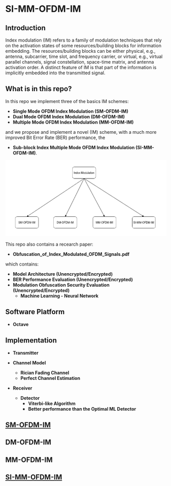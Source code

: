 # SI-MM-OFDM-IM

## Introduction

Index modulation (IM) refers to a family of modulation techniques that rely on the activation states of some resources/building blocks for information embedding. The resources/building blocks can be either physical, e.g., antenna, subcarrier, time slot, and frequency carrier, or virtual, e.g., virtual parallel channels, signal constellation, space-time matrix, and antenna activation order. A distinct feature of IM is that part of the information is implicitly embedded into the transmitted signal.

## What is in this repo?

In this repo we implement three of the basics IM schemes:
* **Single Mode OFDM Index Modulation (SM-OFDM-IM)**
* **Dual Mode OFDM Index Modulation (DM-OFDM-IM)**
* **Multiple Mode OFDM Index Modulation (MM-OFDM-IM)**

and we propose and implement a novel (IM) scheme, with a much more improved Bit Error Rate (BER) performance, the
* **Sub-block Index Multiple Mode OFDM Index Modulation (SI-MM-OFDM-IM)**.

![alt text](https://github.com/ceffrosynis/Index-Modulation/blob/master/images/Arrow%20Diagram%20Casual%20Strcture(2).png)

This repo also contains a recearch paper:
* **Obfuscation_of_Index_Modulated_OFDM_Signals.pdf**

which contains:
* **Model Architecture (Unencrypted/Encrypted)** 
* **BER Performance Evaluation (Unencrypted/Encrypted)**
* **Modulation Obfuscation Security Evaluation (Unencrypted/Encrypted)**
  * **Machine Learning - Neural Network**

## Software Platform
* **Octave**

## Implementation

* **Transmitter**

* **Channel Model**
  * **Rician Fading Channel**
  * **Perfect Channel Estimation**

* **Receiver**
  * **Detector**
    * **Viterbi-like Algorithm**
    * **Better performance than the Optimal ML Detector**


## [SM-OFDM-IM](https://github.com/ceffrosynis/Index-Modulation/tree/master/OFDM-IM "Named link title")

## DM-OFDM-IM

## MM-OFDM-IM

## [SI-MM-OFDM-IM](https://github.com/ceffrosynis/Index-Modulation/tree/master/SI-MM-OFDM-IM "Named link title")
